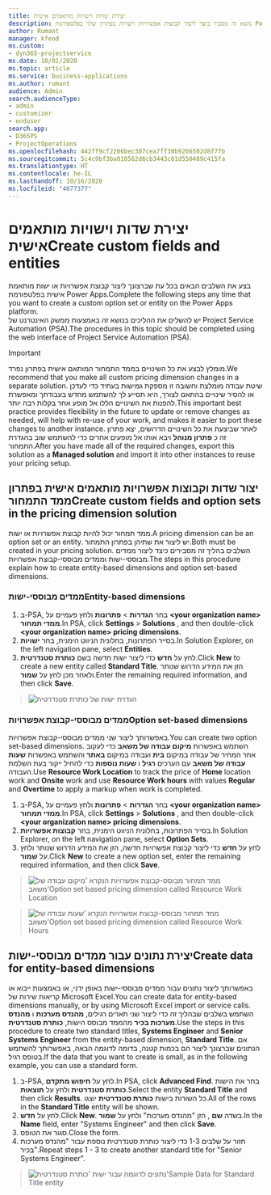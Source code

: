 ```yaml
---
title: יצירת שדות וישויות מותאמים אישית
description: נושא זה מסביר כיצד ליצור קבוצות אפשרויות וישויות בפתרון שלך בפלטפורמת Power Apps.
author: Rumant
manager: kfend
ms.custom:
- dyn365-projectservice
ms.date: 10/01/2020
ms.topic: article
ms.service: business-applications
ms.author: rumant
audience: Admin
search.audienceType:
- admin
- customizer
- enduser
search.app:
- D365PS
- ProjectOperations
ms.openlocfilehash: 442ff9cf2206bec307cea7ff30b9266502d8f77b
ms.sourcegitcommit: 5c4c9bf3ba018562d6cb3443c01d550489c415fa
ms.translationtype: HT
ms.contentlocale: he-IL
ms.lasthandoff: 10/16/2020
ms.locfileid: "4077377"
---
```

# <a name="create-custom-fields-and-entities"></a><span data-ttu-id="6a3f3-103">יצירת שדות וישויות מותאמים אישית</span><span class="sxs-lookup"><span data-stu-id="6a3f3-103">Create custom fields and entities</span></span> 

<span data-ttu-id="6a3f3-104">בצע את השלבים הבאים בכל עת שברצונך ליצור קבוצת אפשרויות או ישות מותאמת אישית בפלטפורמת Power Apps.</span><span class="sxs-lookup"><span data-stu-id="6a3f3-104">Complete the following steps any time that you want to create a custom option set or entity on the Power Apps platform.</span></span>  
<span data-ttu-id="6a3f3-105">יש להשלים את ההליכים בנושא זה באמצעות ממשק האינטרנט של Project Service Automation‏ (PSA).</span><span class="sxs-lookup"><span data-stu-id="6a3f3-105">The procedures in this topic should be completed using the web interface of Project Service Automation (PSA).</span></span>

> [!IMPORTANT]
> <span data-ttu-id="6a3f3-106">מומלץ לבצע את כל השינויים בממד התמחור המותאם אישית בפתרון נפרד.</span><span class="sxs-lookup"><span data-stu-id="6a3f3-106">We recommend that you make all custom pricing dimension changes in a separate solution.</span></span> <span data-ttu-id="6a3f3-107">שיטת עבודה מומלצת וחשובה זו מספקת גמישות בעתיד כדי לעדכן או להסיר שינויים בהתאם לצורך, היא תסייע לך להשתמש מחדש בעבודתך ומאפשרת להפנות את השינויים הללו אל מופע אחר בקלות רבה יותר.</span><span class="sxs-lookup"><span data-stu-id="6a3f3-107">This important best practice provides flexibility in the future to update or remove changes as needed, will help with re-use of your work, and makes it easier to port these changes to another instance.</span></span> <span data-ttu-id="6a3f3-108">לאחר שביצעת את כל השינויים הדרושים, יצא פתרון זה כ **פתרון מנוהל** ויבא אותו אל מופעים אחרים כדי להשתמש שוב בהגדרת התמחור.</span><span class="sxs-lookup"><span data-stu-id="6a3f3-108">After you have made all of the required changes, export this solution as a **Managed solution** and import it into other instances to reuse your pricing setup.</span></span>

  
## <a name="create-custom-fields-and-option-sets-in-the-pricing-dimension-solution"></a><span data-ttu-id="6a3f3-109">יצור שדות וקבוצות אפשרויות מותאמים אישית בפתרון ממד התמחור</span><span class="sxs-lookup"><span data-stu-id="6a3f3-109">Create custom fields and option sets in the pricing dimension solution</span></span>

<span data-ttu-id="6a3f3-110">ממד תמחור יכול להיות קבוצת אפשרויות או ישות.</span><span class="sxs-lookup"><span data-stu-id="6a3f3-110">A pricing dimension can be an option set or an entity.</span></span> <span data-ttu-id="6a3f3-111">יש ליצור את שתיהן בפתרון התמחור.</span><span class="sxs-lookup"><span data-stu-id="6a3f3-111">Both must be created in your pricing solution.</span></span> <span data-ttu-id="6a3f3-112">השלבים בהליך זה מסבירים כיצד ליצור ממדים מבוססי-ישות וממדים מבוססי-קבוצת אפשרויות.</span><span class="sxs-lookup"><span data-stu-id="6a3f3-112">The steps in this procedure explain how to create entity-based dimensions and option set-based dimensions.</span></span>

### <a name="entity-based-dimensions"></a><span data-ttu-id="6a3f3-113">ממדים מבוססי-ישות</span><span class="sxs-lookup"><span data-stu-id="6a3f3-113">Entity-based dimensions</span></span>

1. <span data-ttu-id="6a3f3-114">ב-PSA, בחר **הגדרות** > **פתרונות** ולחץ פעמיים על **\<your organization name> ממדי תמחור**.</span><span class="sxs-lookup"><span data-stu-id="6a3f3-114">In PSA, click **Settings** > **Solutions** , and then double-click **\<your organization name> pricing dimensions**.</span></span>
2. <span data-ttu-id="6a3f3-115">בסייר הפתרונות, בחלונית הניווט הימנית, בחר **ישויות**.</span><span class="sxs-lookup"><span data-stu-id="6a3f3-115">In Solution Explorer, on the left navigation pane, select **Entities**.</span></span>
3. <span data-ttu-id="6a3f3-116">לחץ על **חדש** כדי ליצור ישות חדשה בשם **כותרת סטנדרטית**.</span><span class="sxs-lookup"><span data-stu-id="6a3f3-116">Click **New** to create a new entity called **Standard Title**.</span></span> <span data-ttu-id="6a3f3-117">הזן את המידע הדרוש שנותר ולאחר מכן לחץ על **שמור**.</span><span class="sxs-lookup"><span data-stu-id="6a3f3-117">Enter the remaining required information, and then click **Save**.</span></span>

> ![הגדרת ישות של כותרת סטנדרטית](media/Standard-Title-entity-definition.png)


### <a name="option-set-based-dimensions"></a><span data-ttu-id="6a3f3-119">ממדים מבוססי-קבוצת אפשרויות</span><span class="sxs-lookup"><span data-stu-id="6a3f3-119">Option set-based dimensions</span></span> 
<span data-ttu-id="6a3f3-120">באפשרותך ליצור שני ממדים מבוססי-קבוצת אפשרויות.</span><span class="sxs-lookup"><span data-stu-id="6a3f3-120">You can create two option set-based dimensions.</span></span> <span data-ttu-id="6a3f3-121">השתמש באפשרות **מיקום עבודה של משאב** כדי לעקוב אחר המחיר של עבודה במיקום **בית** ועבודה במיקום **באתר** והשתמש באפשרות **שעות עבודה של משאב** עם הערכים **רגיל** ו **שעות נוספות** כדי להחיל ייקור בעת השלמת העבודה.</span><span class="sxs-lookup"><span data-stu-id="6a3f3-121">Use **Resource Work Location** to track the price of **Home** location work and **Onsite** work and use **Resource Work hours** with values **Regular** and **Overtime** to apply a markup when work is completed.</span></span>


1. <span data-ttu-id="6a3f3-122">ב-PSA, בחר **הגדרות** > **פתרונות** ולחץ פעמיים על **\<your organization name> ממדי תמחור**.</span><span class="sxs-lookup"><span data-stu-id="6a3f3-122">In PSA, click **Settings** > **Solutions** , and then double-click  **\<your organization name> pricing dimensions**.</span></span> 
2. <span data-ttu-id="6a3f3-123">בסייר הפתרונות, בחלונית הניווט הימנית, בחר **קבוצות אפשרויות**.</span><span class="sxs-lookup"><span data-stu-id="6a3f3-123">In Solution Explorer, on the left navigation pane, select  **Option Sets**.</span></span> 
3. <span data-ttu-id="6a3f3-124">לחץ על **חדש** כדי ליצור קבוצת אפשרויות חדשה, הזן את המידע הדרוש שנותר ולחץ על **שמור**.</span><span class="sxs-lookup"><span data-stu-id="6a3f3-124">Click **New** to create a new option set, enter the remaining required information, and then click **Save**.</span></span>

> ![<span data-ttu-id="6a3f3-125">ממד תמחור מבוסס-קבוצת אפשרויות הנקרא 'מיקום עבודה של משאב'</span><span class="sxs-lookup"><span data-stu-id="6a3f3-125">Option set based pricing dimension called Resource Work Location</span></span> ](media/Option-set-PD-called-Resource-Work-Location.png)

> ![<span data-ttu-id="6a3f3-126">ממד תמחור מבוסס-קבוצת אפשרויות הנקרא 'שעות עבודה של משאב'</span><span class="sxs-lookup"><span data-stu-id="6a3f3-126">Option set based pricing dimension called Resource Work Hours</span></span> ](media/Option-set-PD-called-Resource-Work-Hours.PNG)


## <a name="create-data-for-entity-based-dimensions"></a><span data-ttu-id="6a3f3-127">יצירת נתונים עבור ממדים מבוססי-ישות</span><span class="sxs-lookup"><span data-stu-id="6a3f3-127">Create data for entity-based dimensions</span></span>

<span data-ttu-id="6a3f3-128">באפשרותך ליצור נתונים עבור ממדים מבוססי-ישות באופן ידני, או באמצעות ייבוא או קריאות שירות של Microsoft Excel.</span><span class="sxs-lookup"><span data-stu-id="6a3f3-128">You can create data for entity-based dimensions manually, or by using Microsoft Excel import or service calls.</span></span> <span data-ttu-id="6a3f3-129">השתמש בשלבים שבהליך זה כדי ליצור שני תארים רגילים, **מהנדס מערכות** ו **מהנדס מערכות בכיר** מהממד מבוסס הישות, **כותרת סטנדרטית**.</span><span class="sxs-lookup"><span data-stu-id="6a3f3-129">Use the steps in this procedure to create two standard titles, **Systems Engineer** and **Senior Systems Engineer** from the entity-based dimension, **Standard Title**.</span></span> <span data-ttu-id="6a3f3-130">אם הנתונים שברצונך ליצור הם בכמות קטנה, בדומה לדוגמה הבאה, באפשרותך להשתמש בטופס רגיל.</span><span class="sxs-lookup"><span data-stu-id="6a3f3-130">If the data that you want to create is small, as in the following example, you can use a standard form.</span></span>

1. <span data-ttu-id="6a3f3-131">ב-PSA, לחץ על **חיפוש מתקדם**.</span><span class="sxs-lookup"><span data-stu-id="6a3f3-131">In PSA, click **Advanced Find**.</span></span> <span data-ttu-id="6a3f3-132">בחר את הישות **כותרת סטנדרטית** ולחץ על **תוצאות**.</span><span class="sxs-lookup"><span data-stu-id="6a3f3-132">Select the entity **Standard Title** and then click **Results**.</span></span> <span data-ttu-id="6a3f3-133">כל השורות בישות **כותרת סטנדרטית** יוצגו.</span><span class="sxs-lookup"><span data-stu-id="6a3f3-133">All of the rows in the **Standard Title** entity will be shown.</span></span>
2. <span data-ttu-id="6a3f3-134">לחץ על **חדש**.</span><span class="sxs-lookup"><span data-stu-id="6a3f3-134">Click **New**.</span></span> <span data-ttu-id="6a3f3-135">בשדה **שם** , הזן "מהנדס מערכות" ולחץ על **שמור**.</span><span class="sxs-lookup"><span data-stu-id="6a3f3-135">In the **Name** field, enter "Systems Engineer" and then click **Save**.</span></span>
3. <span data-ttu-id="6a3f3-136">סגור את הטופס.</span><span class="sxs-lookup"><span data-stu-id="6a3f3-136">Close the form.</span></span> 
4. <span data-ttu-id="6a3f3-137">חזור על שלבים 1-3 כדי ליצור כותרת סטנדרטית נוספת עבור "מהנדס מערכות בכיר".</span><span class="sxs-lookup"><span data-stu-id="6a3f3-137">Repeat steps 1 - 3 to create another standard title for "Senior Systems Engineer".</span></span>

> ![<span data-ttu-id="6a3f3-138">נתונים לדוגמה עבור ישות 'כותרת סטנדרטית'</span><span class="sxs-lookup"><span data-stu-id="6a3f3-138">Sample Data for Standard Title entity</span></span> ](media/ST-data.png)


